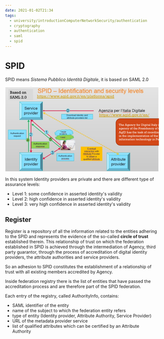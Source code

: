 ```yaml
---
date: 2021-01-02T21:34
tags:
  - university/introductionComputerNetworkSecurity/authentication
  - cryptography
  - authentication
  - saml
  - spid
---
```


# SPID
SPID means *Sistema Pubblico Identità Digitale*, it is based on SAML 2.0

![SPID](./static/spid.png)

In this system Identity providers are private and there are different type of assurance levels:

* Level 1: some confidence in asserted identity's validity
* Level 2: high confidence in asserted identity's validity
* Level 3: very high confidence in asserted identity's validity

## Register
Register is a repository of all the information related to the entities adhering to the SPID and represents the evidence of the so-called **circle of trust** established therein.
This relationship of trust on which the federation established in SPID is achieved through the intermediation of Agency, third party guarantor, through the process of accreditation of digital identity providers, the attribute authorities and service providers.

So an adhesion to SPID constitutes the establishment of a relationship of trust with all existing members accredited by Agency.

Inside federation registry there is the list of entities that have passed the accreditation process and are therefore part of the SPID federation.

Each entry of the registry, called AuthorityInfo, contains:

* SAML identifier of the entity
* name of the subject to which the federation entity refers
* type of entity (Identity provider, Attribute Authority, Service Provider)
* URL of the metadata provider service
* list of qualified attributes which can be certified by an Attribute Authority
